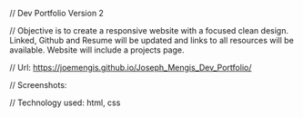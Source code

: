 // Dev Portfolio Version 2

// Objective is to create a responsive website with a focused clean design.  Linked, Github and Resume will be updated and links to all resources will be available.  Website will include a projects page.

// Url: https://joemengis.github.io/Joseph_Mengis_Dev_Portfolio/

// Screenshots:

// Technology used: html, css